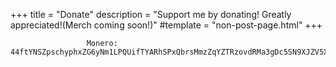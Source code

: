 +++
title = "Donate"
description = "Support me by donating! Greatly appreciated!(Merch coming soon!)"
#template = "non-post-page.html"
+++
				    
					 Monero: 44ftYNSZpschyphxZG6yNm1LPQUifTYARhSPxQbrsMmzZqYZTRzovdRMa3gDc5SN9XJZV5XVjvqae9VsniJkYmiqT7E2J3o
